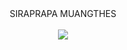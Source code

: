 <html>
  <head>
  </head>
  <body>
    <CENTER>SIRAPRAPA MUANGTHES<CENTER><br><a href="https://www.picz.in.th/image/dEKUdz" target="_blank"><img border="0" src="https://www.picz.in.th/image/dEKUdz" /></a>
  </body>
  </html>
